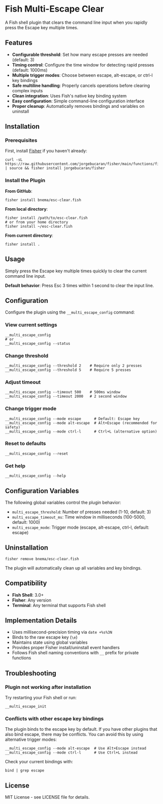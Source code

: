 # Fish Multi-Escape Clear

A Fish shell plugin that clears the command line input when you rapidly press the Escape key multiple times.

## Features

- **Configurable threshold**: Set how many escape presses are needed (default: 3)
- **Timing control**: Configure the time window for detecting rapid presses (default: 1000ms)
- **Multiple trigger modes**: Choose between escape, alt-escape, or ctrl-l key bindings
- **Safe multiline handling**: Properly cancels operations before clearing complex inputs
- **Clean integration**: Uses Fish's native key binding system
- **Easy configuration**: Simple command-line configuration interface
- **Proper cleanup**: Automatically removes bindings and variables on uninstall

## Installation

### Prerequisites

First, install [Fisher](https://github.com/jorgebucaran/fisher) if you haven't already:

```fish
curl -sL https://raw.githubusercontent.com/jorgebucaran/fisher/main/functions/fisher.fish | source && fisher install jorgebucaran/fisher
```

### Install the Plugin

**From GitHub**:
```fish
fisher install bnema/esc-clear.fish
```

**From local directory**:
```fish
fisher install /path/to/esc-clear.fish
# or from your home directory
fisher install ~/esc-clear.fish
```

**From current directory**:
```fish
fisher install .
```

## Usage

Simply press the Escape key multiple times quickly to clear the current command line input.

**Default behavior**: Press Esc 3 times within 1 second to clear the input line.

## Configuration

Configure the plugin using the `__multi_escape_config` command:

### View current settings
```fish
__multi_escape_config
# or
__multi_escape_config --status
```

### Change threshold
```fish
__multi_escape_config --threshold 2    # Require only 2 presses
__multi_escape_config --threshold 5    # Require 5 presses
```

### Adjust timeout
```fish
__multi_escape_config --timeout 500    # 500ms window  
__multi_escape_config --timeout 2000   # 2 second window
```

### Change trigger mode
```fish
__multi_escape_config --mode escape      # Default: Escape key
__multi_escape_config --mode alt-escape  # Alt+Escape (recommended for safety)
__multi_escape_config --mode ctrl-l      # Ctrl+L (alternative option)
```


### Reset to defaults
```fish
__multi_escape_config --reset
```

### Get help
```fish
__multi_escape_config --help
```

## Configuration Variables

The following global variables control the plugin behavior:

- `multi_escape_threshold`: Number of presses needed (1-10, default: 3)
- `multi_escape_timeout_ms`: Time window in milliseconds (100-5000, default: 1000)
- `multi_escape_mode`: Trigger mode (escape, alt-escape, ctrl-l, default: escape)


## Uninstallation

```fish
fisher remove bnema/esc-clear.fish
```

The plugin will automatically clean up all variables and key bindings.

## Compatibility

- **Fish Shell**: 3.0+
- **Fisher**: Any version
- **Terminal**: Any terminal that supports Fish shell

## Implementation Details

- Uses millisecond-precision timing via `date +%s%3N`
- Binds to the raw escape key (`\e`) 
- Maintains state using global variables
- Provides proper Fisher install/uninstall event handlers
- Follows Fish shell naming conventions with `__` prefix for private functions

## Troubleshooting

### Plugin not working after installation
Try restarting your Fish shell or run:
```fish
__multi_escape_init
```

### Conflicts with other escape key bindings
The plugin binds to the escape key by default. If you have other plugins that also bind escape, there may be conflicts. You can avoid this by using alternative trigger modes:
```fish
__multi_escape_config --mode alt-escape  # Use Alt+Escape instead
__multi_escape_config --mode ctrl-l      # Use Ctrl+L instead
```

Check your current bindings with:
```fish
bind | grep escape
```



## License

MIT License - see LICENSE file for details.